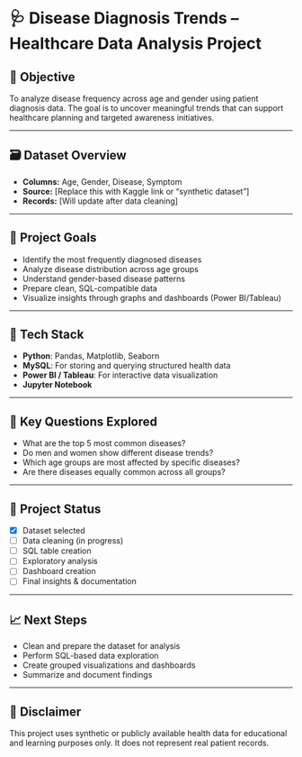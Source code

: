 # 🩺 Disease Diagnosis Trends – Healthcare Data Analysis Project

## 📌 Objective  
To analyze disease frequency across age and gender using patient diagnosis data. The goal is to uncover meaningful trends that can support healthcare planning and targeted awareness initiatives.

---

## 🗃️ Dataset Overview  
- **Columns:** Age, Gender, Disease, Symptom  
- **Source:** [Replace this with Kaggle link or “synthetic dataset”]  
- **Records:** [Will update after data cleaning]

---

## 🎯 Project Goals  
- Identify the most frequently diagnosed diseases  
- Analyze disease distribution across age groups  
- Understand gender-based disease patterns  
- Prepare clean, SQL-compatible data  
- Visualize insights through graphs and dashboards (Power BI/Tableau)

---

## 🔧 Tech Stack  
- **Python**: Pandas, Matplotlib, Seaborn  
- **MySQL**: For storing and querying structured health data  
- **Power BI / Tableau**: For interactive data visualization  
- **Jupyter Notebook**

---

## 🔎 Key Questions Explored  
- What are the top 5 most common diseases?  
- Do men and women show different disease trends?  
- Which age groups are most affected by specific diseases?  
- Are there diseases equally common across all groups?

---

## 🚀 Project Status  
- [x] Dataset selected  
- [ ] Data cleaning (in progress)  
- [ ] SQL table creation  
- [ ] Exploratory analysis  
- [ ] Dashboard creation  
- [ ] Final insights & documentation

---

## 📈 Next Steps  
- Clean and prepare the dataset for analysis  
- Perform SQL-based data exploration  
- Create grouped visualizations and dashboards  
- Summarize and document findings

---

## 📄 Disclaimer  
This project uses synthetic or publicly available health data for educational and learning purposes only. It does not represent real patient records.



